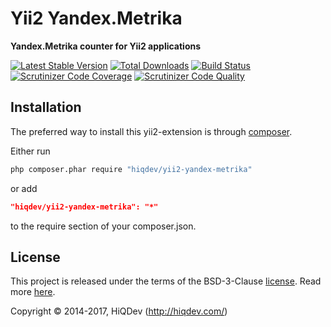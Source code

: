 # Yii2 Yandex.Metrika

**Yandex.Metrika counter for Yii2 applications**

[![Latest Stable Version](https://poser.pugx.org/hiqdev/yii2-yandex-metrika/v/stable)](https://packagist.org/packages/hiqdev/yii2-yandex-metrika)
[![Total Downloads](https://poser.pugx.org/hiqdev/yii2-yandex-metrika/downloads)](https://packagist.org/packages/hiqdev/yii2-yandex-metrika)
[![Build Status](https://img.shields.io/travis/hiqdev/yii2-yandex-metrika.svg)](https://travis-ci.org/hiqdev/yii2-yandex-metrika)
[![Scrutinizer Code Coverage](https://img.shields.io/scrutinizer/coverage/g/hiqdev/yii2-yandex-metrika.svg)](https://scrutinizer-ci.com/g/hiqdev/yii2-yandex-metrika/)
[![Scrutinizer Code Quality](https://img.shields.io/scrutinizer/g/hiqdev/yii2-yandex-metrika.svg)](https://scrutinizer-ci.com/g/hiqdev/yii2-yandex-metrika/)

## Installation

The preferred way to install this yii2-extension is through [composer](http://getcomposer.org/download/).

Either run

```sh
php composer.phar require "hiqdev/yii2-yandex-metrika"
```

or add

```json
"hiqdev/yii2-yandex-metrika": "*"
```

to the require section of your composer.json.

## License

This project is released under the terms of the BSD-3-Clause [license](LICENSE).
Read more [here](http://choosealicense.com/licenses/bsd-3-clause).

Copyright © 2014-2017, HiQDev (http://hiqdev.com/)
